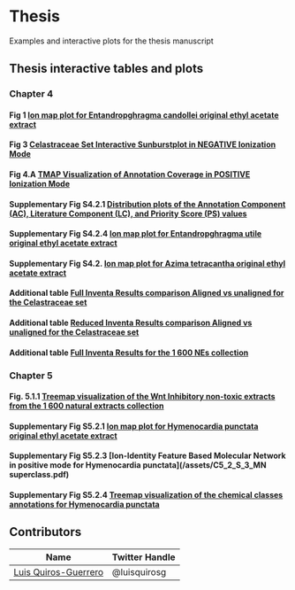 # Thesis
Examples and interactive plots for the thesis manuscript

<!-- toc -->

## Thesis interactive tables and plots

### Chapter 4


#### Fig 1 [**Ion map plot for Entandropghragma candollei original ethyl acetate extract**](/assets/C4_2_E_candollei_pos_ionmap.html)

#### Fig 3 [**Celastraceae Set Interactive Sunburstplot in NEGATIVE Ionization Mode**](/assets/C5_2_Inhibitors_PF1600P_Wnt_Treemap.html)

#### Fig 4.A [**TMAP Visualization of Annotation Coverage in POSITIVE Ionization Mode**](/assets/Celastraceae_annotation_vs_lotusdnp_tmap_2.html)


#### Supplementary Fig S4.2.1 [**Distribution plots of the Annotation Component (AC), Literature Component (LC), and Priority Score (PS) values**](/assets/C4_2_S1_AC_LC_PS_hist.html)

#### Supplementary Fig S4.2.4 [**Ion map plot for Entandropghragma utile original ethyl acetate extract**](/assets/C4_2_E_utile_pos_ionmap.html)

#### Supplementary Fig S4.2. [**Ion map plot for Azima tetracantha original ethyl acetate extract**](/assets/C4_2_A_tetracantha_pos_ionmap.html)

#### Additional table [**Full Inventa Results comparison Aligned vs unaligned for the Celastraceae set**](/assets/C_4_2_Inventa_aligned_unaligned_celastraceae_results_full.html)

#### Additional table [**Reduced Inventa Results comparison Aligned vs unaligned for the Celastraceae set**](/assets/C_4_2_Inventa_aligned_unaligned_celastraceae_results_reduced.html)

#### Additional table [**Full Inventa Results for the 1 600 NEs collection**](/assets/C_4_2_Table_Inventa_PF1600_results.html)

### Chapter 5

#### Fig. 5.1.1 [**Treemap visualization of the Wnt Inhibitory non-toxic extracts from the 1 600 natural extracts collection**](/assets/C5_2_Inhibitors_PF1600P_Wnt_Treemap.html)


#### Supplementary Fig S5.2.1 [**Ion map plot for Hymenocardia punctata original ethyl acetate extract**](/assets/C5_2_S1_IonMap2D_original.html)

#### Supplementary Fig S5.2.3 [**Ion-Identity Feature Based Molecular Network in positive mode for Hymenocardia punctata**](/assets/C5_2_S_3_MN superclass.pdf)

#### Supplementary Fig S5.2.4 [**Treemap visualization of the chemical classes annotations for Hymenocardia punctata**](/assets/C5_2_S4_treemap_pos_original.html)
<!-- tocstop -->



## Contributors

|Name     |  Twitter Handle   | 
|---------|-----------------|
|[Luis Quiros-Guerrero](https://github.com/luigiquiros)| @luisquirosg       |



